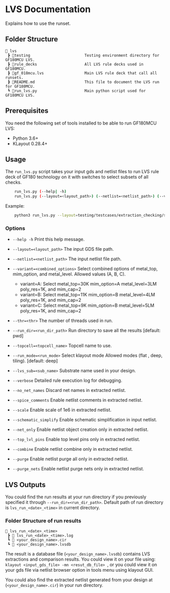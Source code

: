 # LVS Documentation

Explains how to use the runset.

## Folder Structure

```text
📁 lvs
 ┣ 📁testing                        Testing environment directory for GF180MCU LVS.
 ┣ 📁rule_decks                     All LVS rule decks used in GF180MCU.
 ┣ 📜gf_018mcu.lvs                  Main LVS rule deck that call all runsets.
 ┣ 📜README.md                      This file to document the LVS run for GF180MCU.
 ┗ 📜run_lvs.py                     Main python script used for GF180MCU LVS.
 ```

## **Prerequisites**
You need the following set of tools installed to be able to run GF180MCU LVS:
- Python 3.6+
- KLayout 0.28.4+

## **Usage**

The `run_lvs.py` script takes your input gds and netlist files to run LVS rule deck of GF180 technology on it with switches to select subsets of all checks.

```bash
    run_lvs.py (--help| -h)
    run_lvs.py (--layout=<layout_path>) (--netlist=<netlist_path>) (--variant=<combined_options>) [--thr=<thr>] [--run_dir=<run_dir_path>] [--topcell=<topcell_name>] [--run_mode=<run_mode>] [--verbose] [--lvs_sub=<sub_name>] [--no_net_names] [--spice_comments] [--scale] [--schematic_simplify] [--net_only] [--top_lvl_pins] [--combine] [--purge] [--purge_nets]
```

Example:
```bash
    python3 run_lvs.py --layout=testing/testcases/extraction_checking/sample_nfet_03v3.gds --netlist=testing/testcases/extraction_checking/sample_nfet_03v3.spice --variant=C --run_mode=deep --run_dir=lvs_switch_checking
```

### Options

- `--help -h`                           Print this help message.

- `--layout=<layout_path>`              The input GDS file path.

- `--netlist=<netlist_path>`            The input netlist file path.

- `--variant=<combined_options>`        Select combined options of metal_top, mim_option, and metal_level. Allowed values (A, B, C).
  - variant=A: Select  metal_top=30K  mim_option=A  metal_level=3LM  poly_res=1K, and mim_cap=2
  - variant=B: Select  metal_top=11K  mim_option=B  metal_level=4LM  poly_res=1K, and mim_cap=2
  - variant=C: Select  metal_top=9K   mim_option=B  metal_level=5LM  poly_res=1K, and mim_cap=2

- `--thr=<thr>`                         The number of threads used in run.

- `--run_dir=<run_dir_path>`            Run directory to save all the results [default: pwd]

- `--topcell=<topcell_name>`            Topcell name to use.

- `--run_mode=<run_mode>`               Select klayout mode Allowed modes (flat , deep, tiling). [default: deep]

- `--lvs_sub=<sub_name>`                Substrate name used in your design.

- `--verbose`                           Detailed rule execution log for debugging.

- `--no_net_names`                      Discard net names in extracted netlist.

- `--spice_comments`                    Enable netlist comments in extracted netlist.

- `--scale`                             Enable scale of 1e6 in extracted netlist.

- `--schematic_simplify`                Enable schematic simplification in input netlist.

- `--net_only`                          Enable netlist object creation only in extracted netlist.

- `--top_lvl_pins`                      Enable top level pins only in extracted netlist.

- `--combine`                           Enable netlist combine only in extracted netlist.

- `--purge`                             Enable netlist purge all only in extracted netlist.

- `--purge_nets`                        Enable netlist purge nets only in extracted netlist.


## **LVS Outputs**

You could find the run results at your run directory if you previously specified it through `--run_dir=<run_dir_path>`. Default path of run directory is `lvs_run_<date>_<time>` in current directory.

### Folder Structure of run results

```text
📁 lvs_run_<date>_<time>
 ┣ 📜 lvs_run_<date>_<time>.log
 ┗ 📜 <your_design_name>.cir
 ┗ 📜 <your_design_name>.lvsdb
 ```

The result is a database file (`<your_design_name>.lvsdb`) contains LVS extractions and comparison results.
You could view it on your file using: `klayout <input_gds_file> -mn <resut_db_file> `, or you could view it on your gds file via netlist browser option in tools menu using klayout GUI.

You could also find the extracted netlist generated from your design at (`<your_design_name>.cir`) in your run directory.
